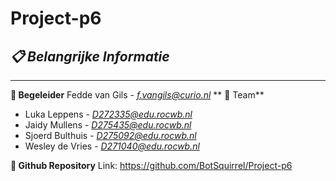 # Project-p6
*:clipboard: Belangrijke Informatie*
----------------
---
**:briefcase: Begeleider**
Fedde van Gils - *f.vangils@curio.nl*
** 🙏 Team**
- Luka Leppens        -  *D272335@edu.rocwb.nl*
- Jaidy Mullens       - *D275435@edu.rocwb.nl*
- Sjoerd Bulthuis     - *D275092@edu.rocwb.nl*
- Wesley de Vries     -  *D271040@edu.rocwb.nl*

**📁 Github Repository**
Link: https://github.com/BotSquirrel/Project-p6
